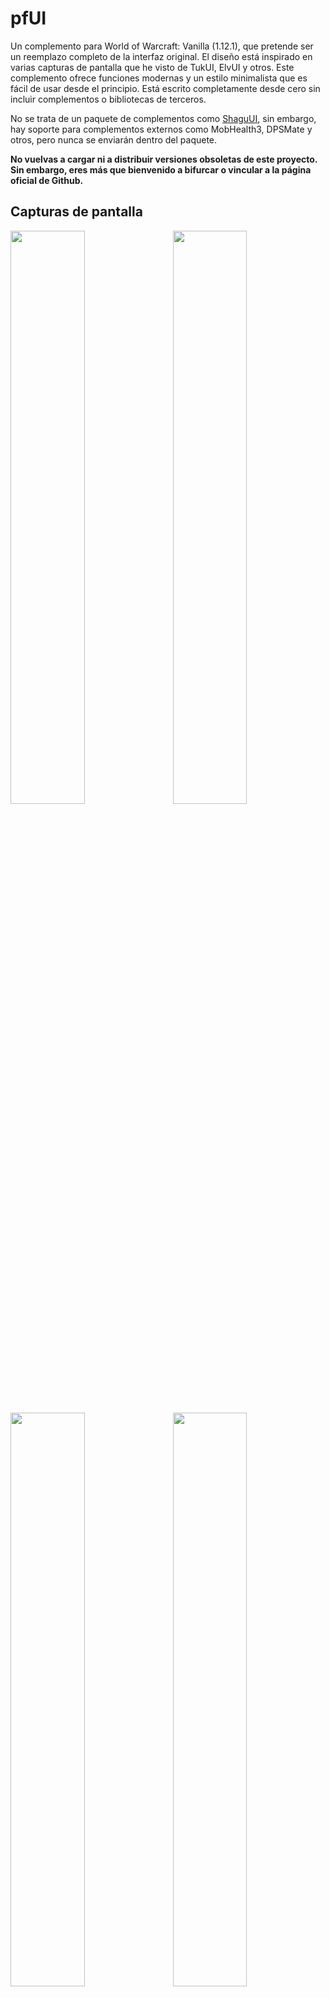 # pfUI

Un complemento para World of Warcraft: Vanilla (1.12.1), que pretende ser un reemplazo completo de la interfaz original. El diseño está inspirado en varias capturas de pantalla que he visto de TukUI, ElvUI y otros. Este complemento ofrece funciones modernas y un estilo minimalista que es fácil de usar desde el principio. Está escrito completamente desde cero sin incluir complementos o bibliotecas de terceros.

No se trata de un paquete de complementos como [ShaguUI](http://shagu.org/ShaguUI/), sin embargo, hay soporte para complementos externos como MobHealth3, DPSMate y otros, pero nunca se enviarán dentro del paquete.

**No vuelvas a cargar ni a distribuir versiones obsoletas de este proyecto. Sin embargo, eres más que bienvenido a bifurcar o vincular a la página oficial de Github.**

## Capturas de pantalla

<img src="https://raw.githubusercontent.com/shagu/ShaguAddons/master/_img/pfUI/config.jpg" align="right" width="48.5%">
<img src="https://raw.githubusercontent.com/shagu/ShaguAddons/master/_img/pfUI/unlock.jpg" width="48.5%">
<img src="https://raw.githubusercontent.com/shagu/ShaguAddons/master/_img/pfUI/contrib.jpg" align="right" width="48.5%">
<img src="https://raw.githubusercontent.com/shagu/ShaguAddons/master/_img/pfUI/maraudon.jpg" width="48.5%">

## Instalación
1. Descargar **[Última versión](https://github.com/PotoBW2/pfui_complete_spanish/releases/download/pfUI_complete_spanish_1.00/pfUI.rar)**
2. Descomprima el archivo Rar
3. Copia "pfUI" dentro de Directorio-WoW\Interface\AddOns
4. Reiniciar Wow



## Commands

    /pfui         Abra la GUI de configuración
    /share        Abrir el cuadro de diálogo de importación/exportación de configuración
    /gm           Abrir el cuadro de diálogo de ticket
    /rl           Recargar toda la interfaz de usuario
    /farm         Activa o desactiva el modo Farmeo
    /pfcast       Lo mismo que /cast pero para pasar el mouse sobre las unidades
    /focus        Crea un marco de enfoque para el objetivo actual
    /castfocus    Lo mismo que /cast pero para el marco de enfoque
    /clearfocus   Limpia el marco de enfoque
    /swapfocus    Alternar enfoque y marco de destino
    /pftest       Alternar modo de prueba de marco unitario pfUI
    /abp          Panel de botones complementarios


## Complementos recomendados
* [pfQuest](https://github.com/PotoBW2/pfQuest_complete_spanish) Una base de datos sencilla y un asistente de misiones.
* [ShaguInventory](https://github.com/PotoBW2/ShaguInventory_Complete_Spanish) Este complemento muestra la cantidad de elementos que tienes en todos los personajes (en toda la cuenta) como información emergente.
* [ShaguKill](https://github.com/PotoBW2/shagukill_complete_spanish) Muestra el recuento de muertes restantes u otros eventos que otorgan experiencia que se requieren para alcanzar el siguiente nivel.
* [ShaguScore](https://github.com/PotoBW2/ShaguScore_Complete_Spanish) Este complemento es una clasificación de objetos similar a GearScore.

## Complementos
* [pfUI-eliteoverlay](https://shagu.org/pfUI-eliteoverlay) Añadir dragones de élite a los marcos de unidades
* [pfUI-fonts](https://shagu.org/pfUI-fonts) Fuentes adicionales para pfUI
* [pfUI-CustomMedia](https://github.com/mrrosh/pfUI-CustomMedia) Texturas adicionales para pfUI
* [pfUI-Gryphons](https://github.com/mrrosh/pfUI-Gryphons) Vuelve a agregar los grifos a tus barras de acción

## FAQ
**¿Qué significa "pfUI"?**  
El término "*pfui!*" es alemán y simplemente significa "*pooh!*", porque no soy
un gran fanático de crear interfaces de usuario de configuración, especialmente no a través de Wow-API
(quizás hayas notado eso en ShaguUI).

**¿Cómo puedo donar?**  
Puedes donar a través de [GitHub](https://github.com/sponsors/shagu) o [Ko-fi](https://ko-fi.com/shagu) al editor original.

Puedes donar a través de "*Paypal*" a joseamosher@gmail.com por mis trabajos de traducción.


**¿Cómo puedo informar un error?**  
Proporcione la mayor cantidad de información posible en el [Bugtracker](https://github.com/shagu/pfUI/issues).
Si hay un mensaje de error, proporcione el contenido completo. Simplemente decir que "hay un error" no ayudará a ninguno de nosotros.
Considere agregar información adicional como: desde cuándo recibió el error,
¿sigue sucediendo con una configuración limpia?, ¿qué otros complementos están cargados y qué versión está ejecutando?
Al jugar con un cliente que no está en inglés, el idioma también puede ser relevante. Si es posible, explique cómo las personas pueden reproducir el problema.

**¿Cómo puedo contribuir?**

Informa errores y problemas en el [Bugtracker](https://github.com/shagu/pfUI/issues).
Asegúrate de tener instalada la última versión y comprueba de antemano si hay complementos conflictivos.

**Tengo un mal rendimiento ¿qué puedo hacer?**  
Solo hay un problema de rendimiento conocido: se produce al usar "Sombras de marco". Asegúrate de desactivarlas
en la configuración de pfUI (Configuración -> Apariencia -> Activar sombras de marco). Si sigues teniendo un rendimiento bajo,
es muy probable que se deba a una combinación con otro complemento. Desactiva todos los complementos excepto pfUI y luego habilítalos uno por uno,
hasta que el problema de rendimiento vuelva a ocurrir. Asegúrate de informar el complemento identificado y lo que hiciste para reproducirlo
a través del [Bugtracker](https://github.com/shagu/pfUI/issues).

**¿Dónde está el indicador de felicidad de las mascotas?**  
La felicidad de la mascota se muestra en el color del marco de la misma. Según su piel, puede ser el texto o el color de fondo de la barra de salud de su mascota:

- Verde = Feliz
- Amarillo = Normal
- Rojo = Infeliz

Desde la versión 4.0.7 también hay un ícono adicional que se puede habilitar desde las opciones del marco de la unidad de mascota.
 
**¿Puedo usar Clique con pfUI?**  
Este complemento ya incluye compatibilidad con clickcasting. Si aún desea utilizar Clique, todos los marcos de unidad de pfUI ya son compatibles con Clique. La versión compatible con pfUI se puede encontrar [Aquí](https://github.com/shagu/Clique/archive/master.zip). Si desea conservar su versión actual de Clique, deberá aplicar este [Parche](https://github.com/shagu/Clique/commit/a5ee56c3f803afbdda07bae9cd330e0d4a75d75a).

**¿Dónde está la Barra de Experiencia?**  
La barra de experiencia aparece al pasar el mouse sobre ella y cada vez que obtienes experiencia, junto al marco de chat izquierdo de manera predeterminada. También hay una opción para que permanezca visible todo el tiempo.

**¿Cómo muestro el Dock del medidor de daños y amenazas?**  
Si habilitó la función "dock" para sus medidores externos (de terceros) como DPSMate o KTM, entonces podrá alternar entre ellos y el Chat derecho haciendo clic en el símbolo ">" en el panel inferior derecho.

**¿Por qué mi chat siempre se restablece a solo 3 líneas de texto?**  
Esto sucede si la opción "Chat simple" está habilitada en la configuración de la interfaz de Blizzard (Opciones avanzadas). Pegue el siguiente comando en su chat para deshabilitar esa opción: `/run SIMPLE_CHAT="0"; pfUI.chat.SetupPositions(); ReloadUI()`

**¿Cómo puedo habilitar el casteo al pasar el mouse por encima?**  
En Vanilla, crea una macro con "/pfcast SPELLNAME". Si también quieres ver el tiempo de recuperación, puedes agregar "/run if nil then CastSpellByName("SPELLNAME") end" encima de la macro.

**¿Habrá pfUI para los remakes "clásicos" de Activision?**  
No, sería necesario reescribir por completo el AddOn, ya que ahora el juego es diferente. La API de AddOn ha evolucionado durante los últimos 15 años y las nuevas versiones "Clásicas" se basan en un cliente de juego actual. No tengo pensado jugar a ninguna de esas nuevas versiones, por lo que no voy a adaptar ninguno de mis complementos a ella.

**¡Todo desde cero! ¿Estás loco?**  
Lo más probable es que sí.
